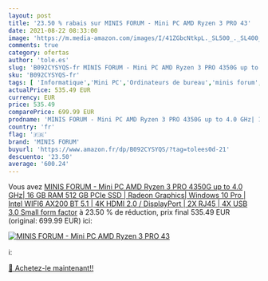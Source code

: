 ```yaml
---
layout: post
title: '23.50 % rabais sur MINIS FORUM - Mini PC AMD Ryzen 3 PRO 43'
date: 2021-08-22 08:33:00
image: 'https://m.media-amazon.com/images/I/41ZGbcNtkpL._SL500_._SL400_.jpg'
comments: true
category: ofertas
author: 'tole.es'
slug: 'B092CYSYQS-fr MINIS FORUM - Mini PC AMD Ryzen 3 PRO 4350G up to 4.0 GHz|...'
sku: 'B092CYSYQS-fr'
tags: [ 'Informatique','Mini PC','Ordinateurs de bureau','minis forum', ]
actualPrice: 535.49 EUR
currency: EUR
price: 535.49
comparePrice: 699.99 EUR
prodname: 'MINIS FORUM - Mini PC AMD Ryzen 3 PRO 4350G up to 4.0 GHz| 16 GB RAM 512 GB PCIe SSD | Radeon Graphics| Windows 10 Pro | Intel WIFI6 AX200 BT 5.1 | 4K HDMI 2.0 / DisplayPort | 2X RJ45 | 4X USB 3.0 Small form factor'
country: 'fr'
flag: '🇫🇷'
brand: 'MINIS FORUM'
buyurl: 'https://www.amazon.fr/dp/B092CYSYQS/?tag=tolees0d-21'
descuento: '23.50'
average: '600.24'
---
```


Vous avez [MINIS FORUM - Mini PC AMD Ryzen 3 PRO 4350G up to 4.0 GHz| 16 GB RAM 512 GB PCIe SSD | Radeon Graphics| Windows 10 Pro | Intel WIFI6 AX200 BT 5.1 | 4K HDMI 2.0 / DisplayPort | 2X RJ45 | 4X USB 3.0 Small form factor](https://www.amazon.fr/dp/B092CYSYQS/?tag=tolees0d-21)  à  23.50 % de réduction, prix final  535.49 EUR (original: 699.99 EUR) ici:

[![MINIS FORUM - Mini PC AMD Ryzen 3 PRO 43](https://m.media-amazon.com/images/I/41ZGbcNtkpL._SL500_._SL400_.jpg)](https://www.amazon.fr/dp/B092CYSYQS/?tag=tolees0d-21)

ℹ️:


[🛒 Achetez-le maintenant!!](https://www.amazon.fr/dp/B092CYSYQS/?tag=tolees0d-21)
